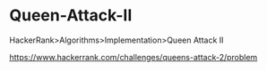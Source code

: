# Queen-Attack-II
HackerRank>Algorithms>Implementation>Queen Attack II

https://www.hackerrank.com/challenges/queens-attack-2/problem
